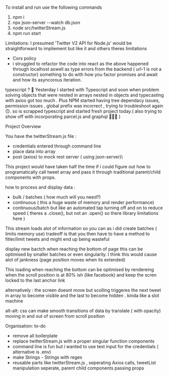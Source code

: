 
To install and run use the following commands
1. npm i
2. npx json-server --watch db.json
2. node src/twitterStream.js
4. npm run start


Limitations:
I presumed 'Twitter V2 API for Node.js' would be straightforward to impliement but like it and others theres limitations 
- Cors policy
- i struggled to refactor the code into react as the above happened through localhost aswell as type errors from the backend ( url-1 is not a constructor)
something to do with how you factor promises and await  and how its asyncorous iteration.

typescript ? 🤔
Yesterday I started with Typescript and soon when problem solving objects that were nested in arrays nested in objects and typecasting with axios got too much .
Plus NPM started having tree dependacy issues, permission issues , global prefix was incorrect , trying to troubleshoot again 🙃. 
so is scrapped typescript and started fresh project today.( also trying to show off with incorporating parcel.js and graphql 🤦🏻‍♂️ )

Project Overview

You have the twitterStream.js file :

- credentials entered through command line
- place data into array
- post (axios) to mock rest server ( using json-server)\

This project would have taken half the time if i could figure out how to programatically call tweet array and pass it through traditional parent/child components with props.




how to process and display data :

- bulk / batches ( how much will you need?)
- continuous ( this a huge waste of memory and render performance) 
- continuous/batch but like an automated tap turning off and on to reduce speed ( theres a .close(), but not an .open() so there library limitations here )


This stream loads alot of information so you can as i did create batches ( limits memory use)
tradeoff is that you then have to have a method to fitler/limit tweets and might end up being wasteful

display new bactch when reaching the bottom of page 
this can be optimised by smaller batches
or even singularily.
I think this would cause alot of jankness  (page position moves when its extended) 

This loading when reaching the bottom can be optimised by rendereing when the scroll position is at 80% ish (like facebook) and keep the scren locked to the last anchor link

alternatively :
the screen doesnt move but scolling triggeres the next tweet in array to become visible and the last to become hidden . 
kinda like a slot machine

alt-alt:
css can make smooth transitions of data by translate ( with opacity) moving in and out of screen from scroll position

Organisation: 
to-do
- remove all boilerplate
- replace twitterStream.js with a proper singular function components 
- command line is fun but i wanted to use text input for the credentials ( alternative is .env)
- make Strings - Strings with regex 
- reusable parts like twitterStream.js , seperating Axios calls, tweetList manipulation seperate, parent child components passing props 
